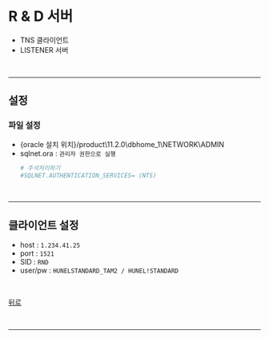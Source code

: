# R & D 서버
- TNS 클라이언트
- LISTENER 서버

<br>
<hr>

## 설정
### 파일 설정
- {oracle 설치 위치}/product\11.2.0\dbhome_1\NETWORK\ADMIN
- sqlnet.ora : `관리자 권한으로 실행`
    ```sh
    # 주석처리하기
    #SQLNET.AUTHENTICATION_SERVICES= (NTS)
    ```

<br>
<hr>

## 클라이언트 설정
- host : `1.234.41.25`
- port : `1521`
- SID : `RND`
- user/pw : `HUNELSTANDARD_TAM2 / HUNEL!STANDARD`

<br>

[뒤로](https://github.com/InSeong-So/HCG_OJT)

<br>
<hr>
